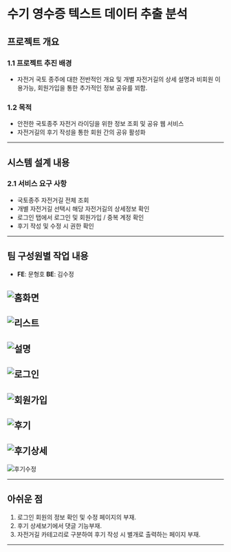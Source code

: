 # 수기 영수증 텍스트 데이터 추출 분석

## 프로젝트 개요

### 1.1 프로젝트 추진 배경
- 자전거 국토 종주에 대한 전반적인 개요 및 개별 자전거길의 상세 설명과 비회원 이용가능, 회원가입을 통한 추가적인 정보 공유를 꾀함.

### 1.2 목적
- 안전한 국토종주 자전거 라이딩을 위한 정보 조회 및 공유 웹 서비스
- 자전거길의 후기 작성을 통한 회원 간의 공유 활성화
---

## 시스템 설계 내용

### 2.1 서비스 요구 사항
- 국토종주 자전거길 전체 조회
- 개별 자전거길 선택시 해당 자전거길의 상세정보 확인
- 로그인 탭에서 로그인 및 회원가입 / 중복 계정 확인
- 후기 작성 및 수정 시 권한 확인

---

## 팀 구성원별 작업 내용
- **FE**: 문형호 **BE**: 김수정
  
![홈화면](https://github.com/user-attachments/assets/24549e27-4feb-4e4f-bddc-c2e7c228b1f6)
----
![리스트](https://github.com/user-attachments/assets/d4ed090c-2215-4074-adeb-c11cd134e5d1)
----
![설명](https://github.com/user-attachments/assets/1feba110-513f-4a07-9dde-ee91dfb3d47b)
----
![로그인](https://github.com/user-attachments/assets/8244bce5-8659-41ed-83bb-6880337ef194)
----
![회원가입](https://github.com/user-attachments/assets/22b5c702-fe11-4fe8-8b00-43789ed69e71)
----
![후기](https://github.com/user-attachments/assets/cd806d3e-af72-4f5b-a67e-5284d384b595)
----
![후기상세](https://github.com/user-attachments/assets/9cf2a73a-38e9-4d4d-97ba-991e1c5466b0)
----
![후기수정](https://github.com/user-attachments/assets/d6aa6ddf-3b22-4b3c-b48b-26545c603128)

---


## 아쉬운 점
1. 로그인 회원의 정보 확인 및 수정 페이지의 부재.
2. 후기 상세보기에서 댓글 기능부재.
3. 자전거길 카테고리로 구분하여 후기 작성 시 별개로 출력하는 페이지 부재.

---
